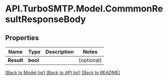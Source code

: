 # API.TurboSMTP.Model.CommmonResultResponseBody

## Properties

Name | Type | Description | Notes
------------ | ------------- | ------------- | -------------
**Result** | **bool** |  | [optional] 

[[Back to Model list]](../README.md#documentation-for-models) [[Back to API list]](../README.md#documentation-for-api-endpoints) [[Back to README]](../README.md)

